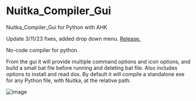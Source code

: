 # Nuitka_Compiler_Gui
Nuitka_Compiler_Gui for Python with AHK

Update 3/11/23 fixes, added drop down menu. <a href="https://github.com/samfisherirl/Nuitka-Compiler-GUI-Menu-for-Python/releases/download/v1.0/py2exe2.exe">Release.</a>

No-code compiler for python. 

From the gui it will provide multiple command options and icon options, and build a small bat file before running and deleting bat file. Also includes options to install and read dox. By default it will compile a standalone exe for any Python file, with Nuitka, at the relative path.

![image](https://user-images.githubusercontent.com/98753696/224473453-bdf754d7-a38a-423d-a67e-43933f191be9.png)
